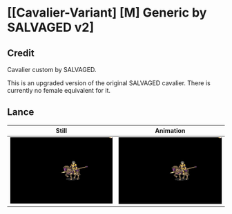 # [\[Cavalier-Variant\] \[M\] Generic by SALVAGED v2]

## Credit

Cavalier custom by SALVAGED.

This is an upgraded version of the original SALVAGED cavalier. There is currently no female equivalent for it.
	
## Lance

| Still | Animation |
| :---: | :-------: |
| ![Lance still](./Lance_000.png) | ![Lance animation](./Lance.gif) |
